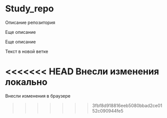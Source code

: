 ﻿# Study_repo

Описание репозитория

Еще описание

Еще описание

Текст в новой ветке

<<<<<<< HEAD
Внесли изменения локально
=======
Внесли изменения в браузере
>>>>>>> 3fbf8d918816eeb5080bbad2ce0152c090944fe5
